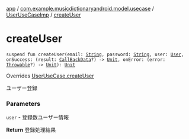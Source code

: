 [app](../../index.md) / [com.example.musicdictionaryandroid.model.usecase](../index.md) / [UserUseCaseImp](index.md) / [createUser](./create-user.md)

# createUser

`suspend fun createUser(email: `[`String`](https://kotlinlang.org/api/latest/jvm/stdlib/kotlin/-string/index.html)`, password: `[`String`](https://kotlinlang.org/api/latest/jvm/stdlib/kotlin/-string/index.html)`, user: `[`User`](../../com.example.musicdictionaryandroid.model.entity/-user/index.md)`, onSuccess: (result: `[`CallBackData`](../../com.example.musicdictionaryandroid.model.entity/-call-back-data/index.md)`?) -> `[`Unit`](https://kotlinlang.org/api/latest/jvm/stdlib/kotlin/-unit/index.html)`, onError: (error: `[`Throwable`](https://kotlinlang.org/api/latest/jvm/stdlib/kotlin/-throwable/index.html)`?) -> `[`Unit`](https://kotlinlang.org/api/latest/jvm/stdlib/kotlin/-unit/index.html)`): `[`Unit`](https://kotlinlang.org/api/latest/jvm/stdlib/kotlin/-unit/index.html)

Overrides [UserUseCase.createUser](../-user-use-case/create-user.md)

ユーザー登録

### Parameters

`user` - 登録数ユーザー情報

**Return**
登録処理結果

